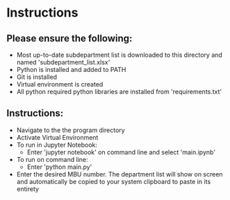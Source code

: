# Instructions

## Please ensure the following:
- Most up-to-date subdepartment list is downloaded to this directory and named 'subdepartment_list.xlsx'
- Python is installed and added to PATH
- Git is installed
- Virtual environment is created
- All python required python libraries are installed from 'requirements.txt'

## Instructions:
- Navigate to the the program directory
- Activate Virtual Environment
- To run in Jupyter Notebook:
    - Enter 'jupyter notebook' on command line and select 'main.ipynb'
- To run on command line:
    - Enter 'python main.py'
- Enter the desired MBU number. The department list will show on screen and automatically be copied to your system clipboard to paste in its entirety



